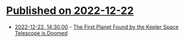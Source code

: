 # [Published on 2022-12-22](index.md)

* [2022-12-22, 14:30:00](https://soylentnews.org/article.pl?sid=22/12/22/0035251&from=rss) - [The First Planet Found by the Kepler Space Telescope is Doomed](https://soylentnews.org/article.pl?sid=22/12/22/0035251&from=rss)
